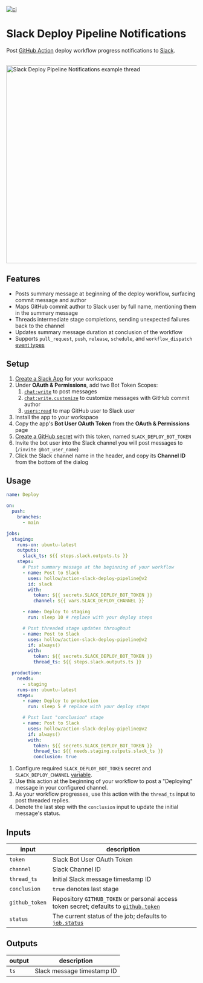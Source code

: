 [![ci](https://github.com/hollow/action-slack-deploy-pipeline/actions/workflows/ci.yml/badge.svg)](https://github.com/hollow/action-slack-deploy-pipeline/actions/workflows/ci.yml)

# Slack Deploy Pipeline Notifications

Post [GitHub Action](https://github.com/features/actions) deploy workflow progress notifications to [Slack](https://slack.com/).

<br />

<img width="524" alt="Slack Deploy Pipeline Notifications example thread" src="https://user-images.githubusercontent.com/847532/230737887-1d18a062-af7f-4c7f-a78c-e604fc9803c2.jpg">

## Features

- Posts summary message at beginning of the deploy workflow, surfacing commit message and author
- Maps GitHub commit author to Slack user by full name, mentioning them in the summary message
- Threads intermediate stage completions, sending unexpected failures back to the channel
- Updates summary message duration at conclusion of the workflow
- Supports `pull_request`, `push`, `release`, `schedule`, and `workflow_dispatch` [event types](https://docs.github.com/en/actions/using-workflows/events-that-trigger-workflows)

## Setup

1. [Create a Slack App](https://api.slack.com/apps) for your workspace
1. Under **OAuth & Permissions**, add two Bot Token Scopes:
   1. [`chat:write`](https://api.slack.com/scopes/chat:write) to post messages
   1. [`chat:write.customize`](https://api.slack.com/scopes/chat:write.customize) to customize messages with GitHub commit author
   1. [`users:read`](https://api.slack.com/scopes/users:read) to map GitHub user to Slack user
1. Install the app to your workspace
1. Copy the app's **Bot User OAuth Token** from the **OAuth & Permissions** page
1. [Create a GitHub secret](https://docs.github.com/en/actions/security-guides/encrypted-secrets) with this token, named `SLACK_DEPLOY_BOT_TOKEN`
1. Invite the bot user into the Slack channel you will post messages to (`/invite @bot_user_name`)
1. Click the Slack channel name in the header, and copy its **Channel ID** from the bottom of the dialog

## Usage

```yaml
name: Deploy

on:
  push:
    branches:
      - main

jobs:
  staging:
    runs-on: ubuntu-latest
    outputs:
      slack_ts: ${{ steps.slack.outputs.ts }}
    steps:
      # Post summary message at the beginning of your workflow
      - name: Post to Slack
        uses: hollow/action-slack-deploy-pipeline@v2
        id: slack
        with:
          token: ${{ secrets.SLACK_DEPLOY_BOT_TOKEN }}
          channel: ${{ vars.SLACK_DEPLOY_CHANNEL }}

      - name: Deploy to staging
        run: sleep 10 # replace with your deploy steps

      # Post threaded stage updates throughout
      - name: Post to Slack
        uses: hollow/action-slack-deploy-pipeline@v2
        if: always()
        with:
          token: ${{ secrets.SLACK_DEPLOY_BOT_TOKEN }}
          thread_ts: ${{ steps.slack.outputs.ts }}

  production:
    needs:
      - staging
    runs-on: ubuntu-latest
    steps:
      - name: Deploy to production
        run: sleep 5 # replace with your deploy steps

      # Post last "conclusion" stage
      - name: Post to Slack
        uses: hollow/action-slack-deploy-pipeline@v2
        if: always()
        with:
          token: ${{ secrets.SLACK_DEPLOY_BOT_TOKEN }}
          thread_ts: ${{ needs.staging.outputs.slack_ts }}
          conclusion: true
```

1. Configure required `SLACK_DEPLOY_BOT_TOKEN` secret and `SLACK_DEPLOY_CHANNEL` [variable](https://docs.github.com/en/actions/learn-github-actions/environment-variables).
2. Use this action at the beginning of your workflow to post a "Deploying" message in your configured channel.
3. As your workflow progresses, use this action with the `thread_ts` input to post threaded replies.
4. Denote the last step with the `conclusion` input to update the initial message's status.

## Inputs

| input          | description                                                                                                                                                              |
| -------------- | ------------------------------------------------------------------------------------------------------------------------------------------------------------------------ |
| `token`        | Slack Bot User OAuth Token                                                                                                                                               |
| `channel`      | Slack Channel ID                                                                                                                                                         |
| `thread_ts`    | Initial Slack message timestamp ID                                                                                                                                       |
| `conclusion`   | `true` denotes last stage                                                                                                                                                |
| `github_token` | Repository `GITHUB_TOKEN` or personal access token secret; defaults to [`github.token`](https://docs.github.com/en/actions/learn-github-actions/contexts#github-context) |
| `status`       | The current status of the job; defaults to [`job.status`](https://docs.github.com/en/actions/learn-github-actions/contexts#job-context)                                  |

## Outputs

| output | description                |
| ------ | -------------------------- |
| `ts`   | Slack message timestamp ID |
